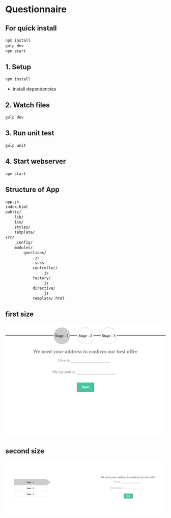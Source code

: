 # Questionnaire

## For quick install
```bash
npm install
gulp dev
npm start
```

## 1. Setup
```bash
npm install
```
- install dependencies

## 2. Watch files
```bash
gulp dev
```

## 3. Run unit test
```bash
gulp unit
```

## 4. Start webserver
```bash
npm start
```

## Structure of App
```
app.js
index.html
public/
    lib/
    ico/
    styles/
    template/
src/
    _config/
    modules/
        questions/
            .js
            .scss
            controller/
                .js
            factory/
                .js
            directive/
                .js
            template/.html
```

## first size
![GitHub Logo](public/ico/1.png)

## second size
![GitHub Logo](public/ico/2.png)
